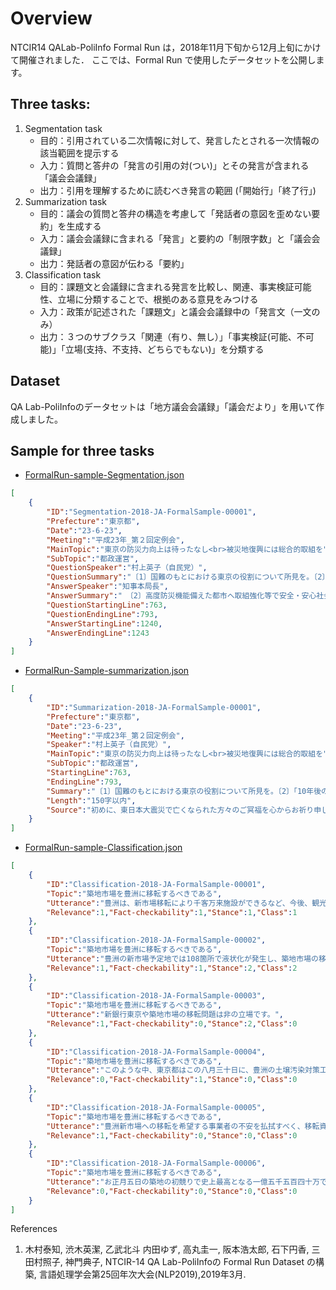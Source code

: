 # Overview


NTCIR14 QALab-PoliInfo Formal Run は，2018年11月下旬から12月上旬にかけて開催されました．
ここでは、Formal Run で使用したデータセットを公開します。


## Three tasks:


1. Segmentation task
    - 目的：引用されている二次情報に対して、発言したとされる一次情報の該当範囲を提示する
    - 入力：質問と答弁の「発言の引用の対(つい)」とその発言が含まれる「議会会議録」
    - 出力：引用を理解するために読むべき発言の範囲 (「開始行」「終了行」)
2. Summarization task
    - 目的：議会の質問と答弁の構造を考慮して「発話者の意図を歪めない要約」を生成する
    - 入力：議会会議録に含まれる「発言」と要約の「制限字数」と「議会会議録」
    - 出力：発話者の意図が伝わる「要約」
3. Classification task
    - 目的：課題文と会議録に含まれる発言を比較し、関連、事実検証可能性、立場に分類することで、根拠のある意見をみつける
    - 入力：政策が記述された「課題文」と議会会議録中の「発言文（一文のみ）
    - 出力：３つのサブクラス「関連（有り、無し）」「事実検証(可能、不可能)」「立場(支持、不支持、どちらでもない)」を分類する


## Dataset
QA Lab-PoliInfoのデータセットは「地方議会会議録」「議会だより」を用いて作成しました。


## Sample for three tasks
* [FormalRun-sample-Segmentation.json](https://poliinfo.github.io/FormalRun-sample-Segmentation.json)
```json
[
    {
        "ID":"Segmentation-2018-JA-FormalSample-00001",
        "Prefecture":"東京都",
        "Date":"23-6-23",
        "Meeting":"平成23年_第２回定例会",
        "MainTopic":"東京の防災力向上は待ったなし<br>被災地復興には総合的取組を",
        "SubTopic":"都政運営",
        "QuestionSpeaker":"村上英子（自民党）",
        "QuestionSummary":"〔1〕国難のもとにおける東京の役割について所見を。〔2〕「10年後の東京」計画改定の視点は。〔3〕都民への責任果たし得る財政運営を。〔4〕被災地復興支援と首都東京の防災力向上に今後どう取り組むのか、所見を。",
        "AnswerSpeaker":"知事本局長",
        "AnswerSummary":"　〔2〕高度防災機能備えた都市へ取組強化等で安全・安心社会をつくり、節電意識徹底等で環境と経済が両立した都市実現等。",
        "QuestionStartingLine":763,
        "QuestionEndingLine":793,
        "AnswerStartingLine":1240,
        "AnswerEndingLine":1243    
    }
]
```


* [FormalRun-Sample-summarization.json](https://poliinfo.github.io/FormalRun-sample-Summarization.json)
```json
[
    {
        "ID":"Summarization-2018-JA-FormalSample-00001",
        "Prefecture":"東京都",
        "Date":"23-6-23",
        "Meeting":"平成23年_第２回定例会",
        "Speaker":"村上英子（自民党）",
        "MainTopic":"東京の防災力向上は待ったなし<br>被災地復興には総合的取組を",
        "SubTopic":"都政運営",
        "StartingLine":763,
        "EndingLine":793,
        "Summary":"〔1〕国難のもとにおける東京の役割について所見を。〔2〕「10年後の東京」計画改定の視点は。〔3〕都民への責任果たし得る財政運営を。〔4〕被災地復興支援と首都東京の防災力向上に今後どう取り組むのか、所見を。",
        "Length":"150字以内",
        "Source":"初めに、東日本大震災で亡くなられた方々のご冥福を心からお祈り申し上げ、被災された皆様にお見舞いを申し上げます。\\n改めて申し上げるまでもなく、政治の役割は、国民の生命、財産を守り、その生涯を安全に安心して暮らせるようにすることです。\\n未曾有の大震災にあって、我が都議会自由民主党は、一日も早い復旧、復興に全力を尽くしてまいります。\\n今回の大震災は、東北地方だけではなく、東日本全体に甚大な被害をもたらしました。\\nこうした事態にあって、菅政権の対応は、誤った政治主導により後手後手に回っており、極めて遺憾としかいいようがありません。\\n瓦れき撤去がおくれ、義援金も行き渡らない国とは対照的に、東京は、まさに獅子奮迅の働きをしています。\\nハイパーレスキュー隊の活躍で、日本は救われました。\\n警察官が大切なご遺体を遺族にお返しするために、捜索活動を今なお続けていることに深く敬意をあらわします。\\n都民から多大な義援物資、義援金も集まり、多くのボランティアが活躍しています。\\n避難を余儀なくされた被災者の方々を受け入れ、地域ぐるみで応援しています。\\nまさに国家にも匹敵する物的、人的な支援であり、これぞ首都であると思います。\\n知事に、国難のもとにおける東京の役割について、所見をお伺いいたします。\\n我々は、科学技術によって自然を従え、暑さ寒さをしのぎ、便利で快適な生活を当然と思ってきました。\\nしかし、電気がとまればすべてがとまって身動きができなくなった今回の事態に、かの物理学者、寺田寅彦が書いた「天災と国防」という論文の一節、文明が進めば進むほど、天然の暴威による災害が激烈の度を増すという一文が思い出されます。\\n大都市ほど、災害対策を、あらゆる角度から徹底してやらなければならないというのが、大きな教訓であると思います。\\n東京の弱点を徹底補強しなければ、首都として日本を牽引し続けることはできません。\\n先般、公表された都政運営の新たな戦略では、中長期的な都政運営の道筋を明らかにするため、「十年後の東京」計画を改定することが示されました。\\nどのような視点を持って改定に当たるのかお伺いいたします。\\n次に、財政運営について伺います。\\n今般の大震災は、都政を取り巻く環境に根本的な変化をもたらしました。\\nこのような中、今回、都は速やかに緊急対策を取りまとめ、震災からの本格的な復興に向けた一歩を歩み出しました。\\n財源探しに終始し、なかなか本格的な復興に向けた道筋を示すことができない国とは極めて対照的です。\\nしかしながら、首都東京を高度の防災機能を備えた都市としていくためには、中長期にわたる継続的な取り組みが必要であり、今後、これらの事業が本格化すれば、相当規模の財政支出が見込まれると考えます。\\n一方で、今回の震災による経済活動への影響が、歳入の根幹である都税収入の動向に今後どのように及ぶのか、注視していく必要があります。\\nまた、昨今の国における税制の抜本改革の検討の中では、都がこれまで繰り返し主張してきた法人事業税の暫定措置撤廃については、議論すらなされておらず、これに対しても都は強く主張していく必要があります。\\nこのように、都財政を取り巻く環境が大きく変化する中にあっても、今般取りまとめた緊急対策を着実に実行するとともに、今後も引き続き、都民に対する責任を果たし得る財政運営を図っていくべきと考えますが、所見を伺います。\\n次に、被災地の復興支援と首都東京の防災対策について伺います。\\n被災地の一刻も早い復旧、復興は、まさに国を挙げて取り組むべき課題であり、首都である東京は、全国からの支援の先頭に立ってさまざまな取り組みを行うことが求められています。\\n一方、都内でも、帰宅困難者の発生といった直接的な被害に加え、計画停電による生産活動の制約、雇用や景気の悪化など連鎖的な被害も生じています。\\n一千三百万都民の安全・安心の確保はもとより、日本全体への影響の大きさを考えると、東京の防災力向上は待ったなしです。\\nそこで、今回の大震災が突きつけた被災地の復興支援と首都東京の防災力向上という二つの課題に、今後どのように取り組むのか、知事の所見をお伺いいたします。\\n"
    }
]
```


* [FormalRun-sample-Classification.json](https://poliinfo.github.io/FormalRun-sample-Classification.json)
```json
[
	{
		"ID":"Classification-2018-JA-FormalSample-00001",
		"Topic":"築地市場を豊洲に移転するべきである",
		"Utterance":"豊洲は、新市場移転により千客万来施設ができるなど、今後、観光客の集客が大いに期待できるエリアであります。",
		"Relevance":1,"Fact-checkability":1,"Stance":1,"Class":1
	},
	{
		"ID":"Classification-2018-JA-FormalSample-00002",
		"Topic":"築地市場を豊洲に移転するべきである",
		"Utterance":"豊洲の新市場予定地では108箇所で液状化が発生し、築地市場の移転先としてふさわしくないことが重ねて証明されました。",
		"Relevance":1,"Fact-checkability":1,"Stance":2,"Class":2
	},
	{
		"ID":"Classification-2018-JA-FormalSample-00003",
		"Topic":"築地市場を豊洲に移転するべきである",
		"Utterance":"新銀行東京や築地市場の移転問題は非の立場です。",
		"Relevance":1,"Fact-checkability":0,"Stance":2,"Class":0
	},
	{	
		"ID":"Classification-2018-JA-FormalSample-00004",
		"Topic":"築地市場を豊洲に移転するべきである",
		"Utterance":"このような中、東京都はこの八月三十日に、豊洲の土壌汚染対策工事として、ゼネコン系の三つのＪＶと合計約五百四十二億円の契約を交わしています。",
		"Relevance":0,"Fact-checkability":1,"Stance":0,"Class":0
	},
	{
		"ID":"Classification-2018-JA-FormalSample-00005",
		"Topic":"築地市場を豊洲に移転するべきである",
		"Utterance":"豊洲新市場への移転を希望する事業者の不安を払拭すべく、移転資金や運転資金、移転後の新たな事業展開に必要な資金の手当てなど、経営支援策を講じてまいります。",
		"Relevance":1,"Fact-checkability":0,"Stance":0,"Class":0
	},
	{
		"ID":"Classification-2018-JA-FormalSample-00006",
		"Topic":"築地市場を豊洲に移転するべきである",
		"Utterance":"お正月五日の築地の初競りで史上最高となる一億五千五百四十万で落札された大間マグロはブランド化成功の代表例であります",
		"Relevance":0,"Fact-checkability":0,"Stance":0,"Class":0
	}
]
```



References

1. 木村泰知, 渋木英潔, 乙武北斗 内田ゆず, 高丸圭一, 阪本浩太郎, 石下円香, 三田村照子, 神門典子, NTCIR-14 QA Lab-PoliInfoの Formal Run Dataset の構築, 言語処理学会第25回年次大会(NLP2019),2019年3月.




